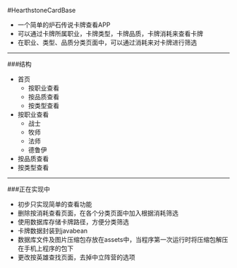 #HearthstoneCardBase

- 一个简单的炉石传说卡牌查看APP
- 可以通过卡牌所属职业，卡牌类型，卡牌品质，卡牌消耗来查看卡牌
- 在职业、类型、品质分类页面中，可以通过消耗来对卡牌进行筛选

-------

###结构
- 首页
    - 按职业查看
    - 按品质查看
    - 按类型查看
- 按职业查看
    - 战士
    - 牧师
    - 法师
    - 德鲁伊
- 按品质查看
- 按类型查看
-------

###正在实现中
- 初步只实现简单的查看功能
- 删除按消耗查看页面，在各个分类页面中加入根据消耗筛选
- 使用数据库存储卡牌路径，方便分类筛选
- 卡牌数据封装到javabean
- 数据库文件及图片压缩包存放在assets中，当程序第一次运行时将压缩包解压在手机上程序的包下
- 更改按英雄查找页面，去掉中立阵营的选项